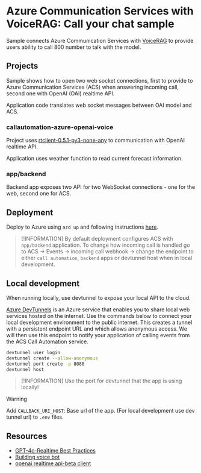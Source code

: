 # Azure Communication Services with VoiceRAG: Call your chat sample

Sample connects Azure Communication Services with [VoiceRAG](README.md) to provide users ability to call 800 number to talk with the model.

## Projects

Sample shows how to open two web socket connections, first to provide to Azure Communication Services (ACS) when answering incoming call, second one with OpenAI (OAI) realtime API.

Application code translates web socket messages between OAI model and ACS.

### callautomation-azure-openai-voice

Project uses [rtclient-0.5.1-py3-none-any](https://github.com/Azure-Samples/aoai-realtime-audio-sdk/releases) to communication with OpenAI realtime API.

Application uses weather function to read current forecast information.

### app/backend

Backend app exposes two API for two WebSocket connections - one for the web, second one for ACS.

## Deployment

Deploy to Azure using `azd up` and following instructions [here](./README.md#deploying-the-app).

> [!INFORMATION]
> By default deployment configures ACS with `app/backend` application. To change how incoming call is handled
> go to ACS -> Events -> incoming call webhook -> change the endpoint to either `call automation`, `backend` apps or devtunnel host when in local development.

## Local development

When running locally, use devtunnel to expose your local API to the cloud.

[Azure DevTunnels](https://learn.microsoft.com/en-us/azure/developer/dev-tunnels/overview) is an Azure service that enables you to share local web services hosted on the internet. Use the commands below to connect your local development environment to the public internet. This creates a tunnel with a persistent endpoint URL and which allows anonymous access. We will then use this endpoint to notify your application of calling events from the ACS Call Automation service.

```bash
devtunnel user login
devtunnel create --allow-anonymous
devtunnel port create -p 8080
devtunnel host
```

> [!INFORMATION]
> Use the port for devtunnel that the app is using locally!

> [!WARNING]
> Add `CALLBACK_URI_HOST`: Base url of the app. (For local development use dev tunnel url) to `.env` files.

## Resources

* [GPT-4o-Realtime Best Practices](https://techcommunity.microsoft.com/blog/azure-ai-services-blog/voice-bot-gpt-4o-realtime-best-practices---a-learning-from-customer-journey/4373584)
* [Building voice bot](https://techcommunity.microsoft.com/blog/azure-ai-services-blog/my-journey-of-building-a-voice-bot-from-scratch/4362567)
* [openai realtime api-beta client](https://github.com/openai/openai-realtime-api-beta)
